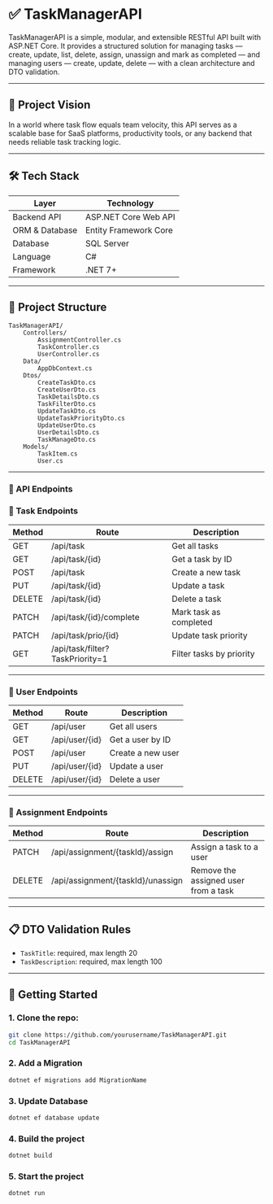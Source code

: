 # ✅ TaskManagerAPI

TaskManagerAPI is a simple, modular, and extensible RESTful API built with ASP.NET Core. It provides a structured solution for managing tasks — create, update, list, delete, assign, unassign and mark as completed — and managing users — create, update, delete —  with a clean architecture and DTO validation.

---

## 🚀 Project Vision

In a world where task flow equals team velocity, this API serves as a scalable base for SaaS platforms, productivity tools, or any backend that needs reliable task tracking logic.

---

## 🛠️ Tech Stack

| Layer            | Technology            |
|------------------|-----------------------|
| Backend API      | ASP.NET Core Web API  |
| ORM & Database   | Entity Framework Core |
| Database         | SQL Server            |
| Language         | C#                    |
| Framework        | .NET 7+               |

---

## 📁 Project Structure

    TaskManagerAPI/
        Controllers/
            AssignmentController.cs
            TaskController.cs
            UserController.cs
        Data/
            AppDbContext.cs
        Dtos/
            CreateTaskDto.cs
            CreateUserDto.cs
            TaskDetailsDto.cs
            TaskFilterDto.cs
            UpdateTaskDto.cs
            UpdateTaskPriorityDto.cs
            UpdateUserDto.cs
            UserDetailsDto.cs
            TaskManageDto.cs
        Models/
            TaskItem.cs
            User.cs

---

### 📡 API Endpoints

### 📝 Task Endpoints

| Method | Route                          | Description                             |
|--------|--------------------------------|-----------------------------------------|
| GET    | /api/task                      | Get all tasks                           |
| GET    | /api/task/{id}                 | Get a task by ID                        |
| POST   | /api/task                      | Create a new task                       |
| PUT    | /api/task/{id}                 | Update a task                           |
| DELETE | /api/task/{id}                 | Delete a task                           |
| PATCH  | /api/task/{id}/complete        | Mark task as completed                  |
| PATCH  | /api/task/prio/{id}            | Update task priority                    |
| GET    | /api/task/filter?TaskPriority=1| Filter tasks by priority                |

---

### 👤 User Endpoints
| Method | Route                          | Description                     |
|--------|--------------------------------|---------------------------------|
| GET    | /api/user                      | Get all users                   |
| GET    | /api/user/{id}                 | Get a user by ID                |
| POST   | /api/user                      | Create a new user               |
| PUT    | /api/user/{id}                 | Update a user                   |
| DELETE | /api/user/{id}                 | Delete a user                   |

---

### 🔁 Assignment Endpoints
| Method | Route                             | Description                              |
|--------|-----------------------------------|------------------------------------------|
| PATCH  | /api/assignment/{taskId}/assign   | Assign a task to a user                  |
| DELETE | /api/assignment/{taskId}/unassign | Remove the assigned user from a task     |


---

## 📋 DTO Validation Rules

- `TaskTitle`: required, max length 20
- `TaskDescription`: required, max length 100

---

## 🧪 Getting Started

### 1. Clone the repo:

```bash
git clone https://github.com/yourusername/TaskManagerAPI.git
cd TaskManagerAPI
```
### 2. Add a Migration
```bash
dotnet ef migrations add MigrationName
```
### 3. Update Database
```bash
dotnet ef database update
```
### 4. Build the project
```bash
dotnet build
```

### 5. Start the project
```bash
dotnet run
```